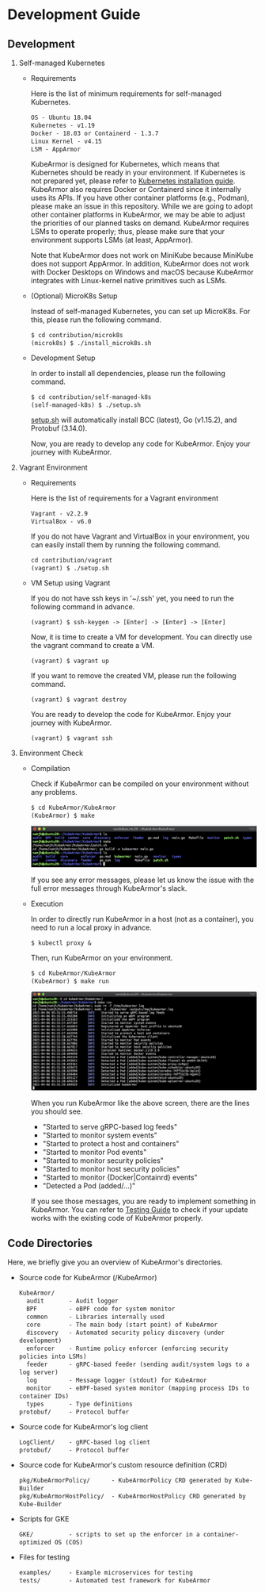 # Development Guide

## Development

1. Self-managed Kubernetes
   * Requirements

     Here is the list of minimum requirements for self-managed Kubernetes.

     ```text
     OS - Ubuntu 18.04
     Kubernetes - v1.19
     Docker - 18.03 or Containerd - 1.3.7
     Linux Kernel - v4.15
     LSM - AppArmor
     ```

     KubeArmor is designed for Kubernetes, which means that Kubernetes should be ready in your environment. If Kubernetes is not prepared yet, please refer to [Kubernetes installation guide](k8s_installation_guide.md). KubeArmor also requires Docker or Containerd since it internally uses its APIs. If you have other container platforms \(e.g., Podman\), please make an issue in this repository. While we are going to adopt other container platforms in KubeArmor, we may be able to adjust the priorities of our planned tasks on demand. KubeArmor requires LSMs to operate properly; thus, please make sure that your environment supports LSMs \(at least, AppArmor\).

  
     Note that KubeArmor does not work on MiniKube because MiniKube does not support AppArmor. In addition, KubeArmor does not work with Docker Desktops on Windows and macOS because KubeArmor integrates with Linux-kernel native primitives such as LSMs.  


    * \(Optional\) MicroK8s Setup

      Instead of self-managed Kubernetes, you can set up MicroK8s. For this, please run the following command.

       ```text
       $ cd contribution/microk8s
       (microk8s) $ ./install_microk8s.sh
       ```

   * Development Setup

     In order to install all dependencies, please run the following command.

     ```text
     $ cd contribution/self-managed-k8s
     (self-managed-k8s) $ ./setup.sh
     ```

     [setup.sh](https://github.com/accuknox/KubeArmor/blob/master/contribution/self-managed-k8s/setup.sh) will automatically install BCC \(latest\), Go \(v1.15.2\), and Protobuf \(3.14.0\).

     Now, you are ready to develop any code for KubeArmor. Enjoy your journey with KubeArmor.  
2. Vagrant Environment
   * Requirements

     Here is the list of requirements for a Vagrant environment

     ```text
     Vagrant - v2.2.9
     VirtualBox - v6.0
     ```

     If you do not have Vagrant and VirtualBox in your environment, you can easily install them by running the following command.

     ```text
     cd contribution/vagrant
     (vagrant) $ ./setup.sh
     ```

    * VM Setup using Vagrant

      If you do not have ssh keys in '~/.ssh' yet, you need to run the following command in advance.

      ```text
      (vagrant) $ ssh-keygen -> [Enter] -> [Enter] -> [Enter]
      ```

      Now, it is time to create a VM for development. You can directly use the vagrant command to create a VM.

      ```text
      (vagrant) $ vagrant up
      ```

      If you want to remove the created VM, please run the following command.

      ```text
      (vagrant) $ vagrant destroy
      ```

      You are ready to develop the code for KubeArmor. Enjoy your journey with KubeArmor.

      ```text
      (vagrant) $ vagrant ssh
      ```

3.  Environment Check
    * Compilation

        Check if KubeArmor can be compiled on your environment without any problems.

        ```text
        $ cd KubeArmor/KubeArmor
        (KubeArmor) $ make
        ```

        ![make](../.gitbook/assets/local_test_make.png)  

        If you see any error messages, please let us know the issue with the full error messages through KubeArmor's slack.

    * Execution

        In order to directly run KubeArmor in a host (not as a container), you need to run a local proxy in advance.

        ```text
        $ kubectl proxy &
        ```

        Then, run KubeArmor on your environment.

        ```text
        $ cd KubeArmor/KubeArmor
        (KubeArmor) $ make run
        ```

        ![make](../.gitbook/assets/local_test_make_run.png)  

        When you run KubeArmor like the above screen, there are the lines you should see.

        - "Started to serve gRPC-based log feeds"
        - "Started to monitor system events"
        - "Started to protect a host and containers"
        - "Started to monitor Pod events"
        - "Started to monitor security policies"
        - "Started to monitor host security policies"
        - "Started to monitor {Docker|Containrd} events"
        - "Detected a Pod (added/...)"

        If you see those messages, you are ready to implement something in KubeArmor. You can refer to [Testing Guide](testing_guide.md) to check if your update works with the existing code of KubeArmor properly.

## Code Directories

Here, we briefly give you an overview of KubeArmor's directories.

* Source code for KubeArmor \(/KubeArmor\)

  ```text
  KubeArmor/
    audit       - Audit logger
    BPF         - eBPF code for system monitor
    common      - Libraries internally used
    core        - The main body (start point) of KubeArmor
    discovery   - Automated security policy discovery (under development)
    enforcer    - Runtime policy enforcer (enforcing security policies into LSMs)
    feeder      - gRPC-based feeder (sending audit/system logs to a log server)
    log         - Message logger (stdout) for KubeArmor
    monitor     - eBPF-based system monitor (mapping process IDs to container IDs)
    types       - Type definitions
  protobuf/     - Protocol buffer
  ```

* Source code for KubeArmor's log client

  ```text
  LogClient/    - gRPC-based log client
  protobuf/     - Protocol buffer
  ```

* Source code for KubeArmor's custom resource definition \(CRD\)

  ```text
  pkg/KubeArmorPolicy/      - KubeArmorPolicy CRD generated by Kube-Builder
  pkg/KubeArmorHostPolicy/  - KubeArmorHostPolicy CRD generated by Kube-Builder
  ```

* Scripts for GKE

  ```text
  GKE/          - scripts to set up the enforcer in a container-optimized OS (COS)
  ```

* Files for testing

  ```text
  examples/     - Example microservices for testing
  tests/        - Automated test framework for KubeArmor
  ```

